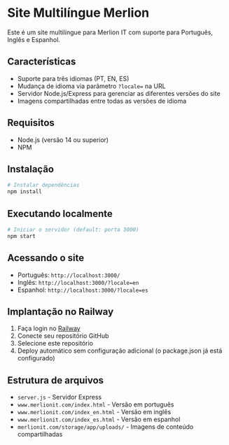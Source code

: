# Site Multilíngue Merlion

Este é um site multilíngue para Merlion IT com suporte para Português, Inglês e Espanhol.

## Características

- Suporte para três idiomas (PT, EN, ES)
- Mudança de idioma via parâmetro `?locale=` na URL
- Servidor Node.js/Express para gerenciar as diferentes versões do site
- Imagens compartilhadas entre todas as versões de idioma

## Requisitos

- Node.js (versão 14 ou superior)
- NPM

## Instalação

```bash
# Instalar dependências
npm install
```

## Executando localmente

```bash
# Iniciar o servidor (default: porta 3000)
npm start
```

## Acessando o site

- Português: `http://localhost:3000/`
- Inglês: `http://localhost:3000/?locale=en`
- Espanhol: `http://localhost:3000/?locale=es`

## Implantação no Railway

1. Faça login no [Railway](https://railway.app/)
2. Conecte seu repositório GitHub
3. Selecione este repositório
4. Deploy automático sem configuração adicional (o package.json já está configurado)

## Estrutura de arquivos

- `server.js` - Servidor Express
- `www.merlionit.com/index.html` - Versão em português
- `www.merlionit.com/index_en.html` - Versão em inglês
- `www.merlionit.com/index_es.html` - Versão em espanhol
- `merlionit.com/storage/app/uploads/` - Imagens de conteúdo compartilhadas
